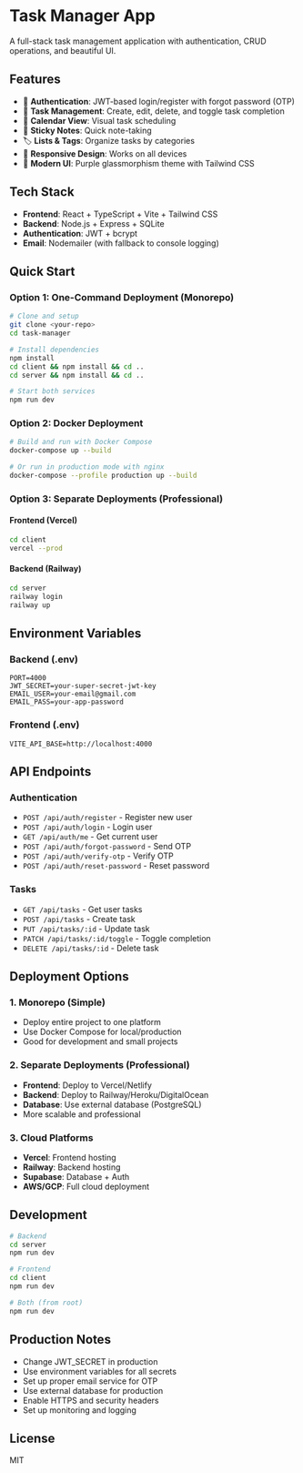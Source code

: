 # Task Manager App

A full-stack task management application with authentication, CRUD operations, and beautiful UI.

## Features

- 🔐 **Authentication**: JWT-based login/register with forgot password (OTP)
- 📝 **Task Management**: Create, edit, delete, and toggle task completion
- 📅 **Calendar View**: Visual task scheduling
- 📌 **Sticky Notes**: Quick note-taking
- 🏷️ **Lists & Tags**: Organize tasks by categories
- 📱 **Responsive Design**: Works on all devices
- 🎨 **Modern UI**: Purple glassmorphism theme with Tailwind CSS

## Tech Stack

- **Frontend**: React + TypeScript + Vite + Tailwind CSS
- **Backend**: Node.js + Express + SQLite
- **Authentication**: JWT + bcrypt
- **Email**: Nodemailer (with fallback to console logging)

## Quick Start

### Option 1: One-Command Deployment (Monorepo)

```bash
# Clone and setup
git clone <your-repo>
cd task-manager

# Install dependencies
npm install
cd client && npm install && cd ..
cd server && npm install && cd ..

# Start both services
npm run dev
```

### Option 2: Docker Deployment

```bash
# Build and run with Docker Compose
docker-compose up --build

# Or run in production mode with nginx
docker-compose --profile production up --build
```

### Option 3: Separate Deployments (Professional)

#### Frontend (Vercel)
```bash
cd client
vercel --prod
```

#### Backend (Railway)
```bash
cd server
railway login
railway up
```

## Environment Variables

### Backend (.env)
```env
PORT=4000
JWT_SECRET=your-super-secret-jwt-key
EMAIL_USER=your-email@gmail.com
EMAIL_PASS=your-app-password
```

### Frontend (.env)
```env
VITE_API_BASE=http://localhost:4000
```

## API Endpoints

### Authentication
- `POST /api/auth/register` - Register new user
- `POST /api/auth/login` - Login user
- `GET /api/auth/me` - Get current user
- `POST /api/auth/forgot-password` - Send OTP
- `POST /api/auth/verify-otp` - Verify OTP
- `POST /api/auth/reset-password` - Reset password

### Tasks
- `GET /api/tasks` - Get user tasks
- `POST /api/tasks` - Create task
- `PUT /api/tasks/:id` - Update task
- `PATCH /api/tasks/:id/toggle` - Toggle completion
- `DELETE /api/tasks/:id` - Delete task

## Deployment Options

### 1. Monorepo (Simple)
- Deploy entire project to one platform
- Use Docker Compose for local/production
- Good for development and small projects

### 2. Separate Deployments (Professional)
- **Frontend**: Deploy to Vercel/Netlify
- **Backend**: Deploy to Railway/Heroku/DigitalOcean
- **Database**: Use external database (PostgreSQL)
- More scalable and professional

### 3. Cloud Platforms
- **Vercel**: Frontend hosting
- **Railway**: Backend hosting
- **Supabase**: Database + Auth
- **AWS/GCP**: Full cloud deployment

## Development

```bash
# Backend
cd server
npm run dev

# Frontend
cd client
npm run dev

# Both (from root)
npm run dev
```

## Production Notes

- Change JWT_SECRET in production
- Use environment variables for all secrets
- Set up proper email service for OTP
- Use external database for production
- Enable HTTPS and security headers
- Set up monitoring and logging

## License

MIT
